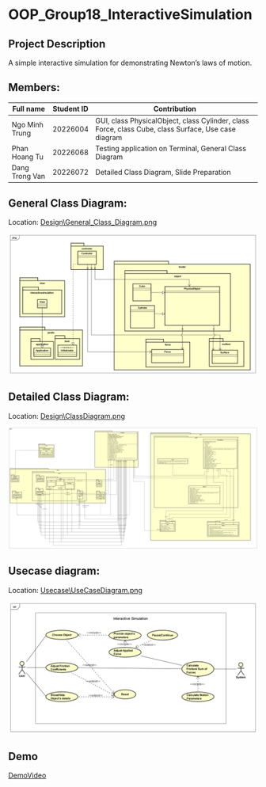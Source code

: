 # OOP_Group18_InteractiveSimulation
## Project Description
A simple interactive simulation for demonstrating Newton’s laws of motion.
## Members:
| Full name           | Student ID   | Contribution |
--------------------  |------------  |--------------|
| Ngo Minh Trung      |20226004      | GUI, class PhysicalObject, class Cylinder, class Force, class Cube, class Surface, Use case diagram|
|Phan Hoang Tu        | 20226068     | Testing application on Terminal, General Class Diagram|
|Dang Trong Van       | 20226072     | Detailed Class Diagram, Slide Preparation|




## General Class Diagram:
Location: [Design\General_Class_Diagram.png](.Design\General_Class_Diagram.png)

![Alt text](Design\General_Class_Diagram.png)

## Detailed Class Diagram:
Location: [Design\ClassDiagram.png](.Design\ClassDiagram.png)

![Alt text](Design\ClassDiagram.png)

## Usecase diagram:
Location: [Usecase\UseCaseDiagram.png](.Usecase\UseCaseDiagram.png)

![Alt text](Usecase\UseCaseDiagram.png)

## Demo
  [DemoVideo](https://drive.google.com/file/d/1NLIkhn11kc8dD9bCNWWKvwizjR59NYKG/view?usp=sharing][DemoVideo)
